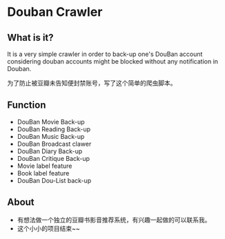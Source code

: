 # Douban Crawler


## What is it?

  It is a very simple crawler in order to back-up one's DouBan account considering douban accounts might be blocked without any notification in Douban.

  为了防止被豆瓣未告知便封禁账号，写了这个简单的爬虫脚本。


## Function

* DouBan Movie Back-up
* DouBan Reading Back-up
* DouBan Music Back-up
* DouBan Broadcast clawer
* DouBan Diary Back-up
* DouBan Critique Back-up
* Movie label feature
* Book label feature
* DouBan Dou-List back-up



## About

* 有想法做一个独立的豆瓣书影音推荐系统，有兴趣一起做的可以联系我。
* 这个小小的项目结束~~
